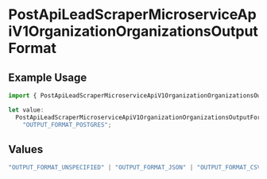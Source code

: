 # PostApiLeadScraperMicroserviceApiV1OrganizationOrganizationsOutputFormat

## Example Usage

```typescript
import { PostApiLeadScraperMicroserviceApiV1OrganizationOrganizationsOutputFormat } from "oppulence-backend-sdk/models/operations";

let value:
  PostApiLeadScraperMicroserviceApiV1OrganizationOrganizationsOutputFormat =
    "OUTPUT_FORMAT_POSTGRES";
```

## Values

```typescript
"OUTPUT_FORMAT_UNSPECIFIED" | "OUTPUT_FORMAT_JSON" | "OUTPUT_FORMAT_CSV" | "OUTPUT_FORMAT_BIGQUERY" | "OUTPUT_FORMAT_POSTGRES"
```